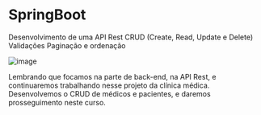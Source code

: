 # SpringBoot
Desenvolvimento de uma API Rest
CRUD (Create, Read, Update e Delete)
Validações
Paginação e ordenação

![image](https://github.com/fabiano00760/SpringBoot/assets/80015492/1fe45e6b-16d9-46cd-abd6-91a3b34de2c6)

Lembrando que focamos na parte de back-end, na API Rest, e continuaremos trabalhando nesse projeto da clínica médica. Desenvolvemos o CRUD de médicos e pacientes, e daremos prosseguimento neste curso.
